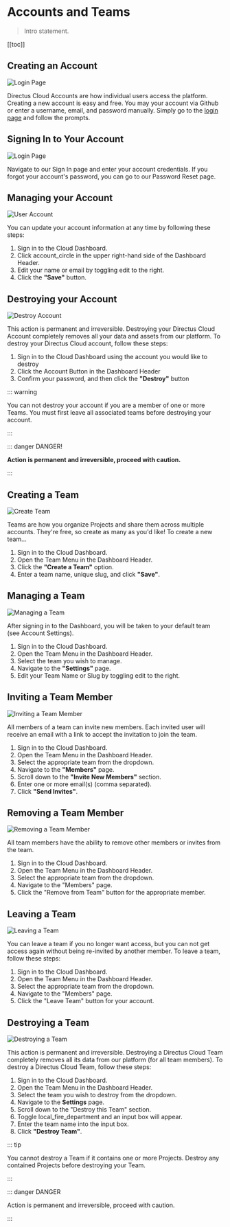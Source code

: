 # Accounts and Teams

> Intro statement.

[[toc]]

## Creating an Account

![Login Page](image.webp)

Directus Cloud Accounts are how individual users access the platform. Creating a new account is easy and free. You may
your account via Github or enter a username, email, and password manually. Simply go to the
[login page](https://directus.cloud/login) and follow the prompts.

## Signing In to Your Account

![Login Page](image.webp)

Navigate to our Sign In page and enter your account credentials. If you forgot your account's password, you can go to
our Password Reset page.

## Managing your Account

![User Account](image.webp)

You can update your account information at any time by following these steps:

1. Sign in to the Cloud Dashboard.
2. Click <span mi icon>account_circle</span> in the upper right-hand side of the Dashboard Header.
3. Edit your name or email by toggling <span mi icon>edit</span> to the right.
4. Click the **"Save"** button.

## Destroying your Account

![Destroy Account](image.webp)

This action is permanent and irreversible. Destroying your Directus Cloud Account completely removes all your data and
assets from our platform. To destroy your Directus Cloud account, follow these steps:

1. Sign in to the Cloud Dashboard using the account you would like to destroy
2. Click the Account Button in the Dashboard Header
3. Confirm your password, and then click the **"Destroy"** button

::: warning

You can not destroy your account if you are a member of one or more Teams. You must first leave all associated teams
before destroying your account.

:::

::: danger DANGER!

**Action is permanent and irreversible, proceed with caution.**

:::

## Creating a Team

![Create Team](image.webp)

Teams are how you organize Projects and share them across multiple accounts. They're free, so create as many as you'd
like! To create a new team...

1. Sign in to the Cloud Dashboard.
2. Open the Team Menu in the Dashboard Header.
3. Click the **"Create a Team"** option.
4. Enter a team name, unique slug, and click **"Save"**.

## Managing a Team

![Managing a Team]()

After signing in to the Dashboard, you will be taken to your default team (see Account Settings).

1. Sign in to the Cloud Dashboard.
2. Open the Team Menu in the Dashboard Header.
3. Select the team you wish to manage.
4. Navigate to the **"Settings"** page.
5. Edit your Team Name or Slug by toggling <span mi icon>edit</span> to the right.

## Inviting a Team Member

![Inviting a Team Member]()

All members of a team can invite new members. Each invited user will receive an email with a link to accept the
invitation to join the team.

1. Sign in to the Cloud Dashboard.
2. Open the Team Menu in the Dashboard Header.
3. Select the appropriate team from the dropdown.
4. Navigate to the **"Members"** page.
5. Scroll down to the **"Invite New Members"** section.
6. Enter one or more email(s) (comma separated).
7. Click **"Send Invites"**.

## Removing a Team Member

![Removing a Team Member]()

All team members have the ability to remove other members or invites from the team.

1. Sign in to the Cloud Dashboard.
2. Open the Team Menu in the Dashboard Header.
3. Select the appropriate team from the dropdown.
4. Navigate to the "Members" page.
5. Click the "Remove from Team" button for the appropriate member.

## Leaving a Team

![Leaving a Team]()

You can leave a team if you no longer want access, but you can not get access again without being re-invited by another
member. To leave a team, follow these steps:

1. Sign in to the Cloud Dashboard.
2. Open the Team Menu in the Dashboard Header.
3. Select the appropriate team from the dropdown.
4. Navigate to the "Members" page.
5. Click the "Leave Team" button for your account.

## Destroying a Team

![Destroying a Team]()

This action is permanent and irreversible. Destroying a Directus Cloud Team completely removes all its data from our
platform (for all team members). To destroy a Directus Cloud Team, follow these steps:

1. Sign in to the Cloud Dashboard.
2. Open the Team Menu in the Dashboard Header.
3. Select the team you wish to destroy from the dropdown.
4. Navigate to the **Settings** page.
5. Scroll down to the "Destroy this Team" section.
6. Toggle <span mi icon danger>local_fire_department</span> and an input box will appear.
7. Enter the team name into the input box.
8. Click **"Destroy Team"**.

::: tip

You cannot destroy a Team if it contains one or more Projects. Destroy any contained Projects before destroying your
Team.

:::

::: danger DANGER

Action is permanent and irreversible, proceed with caution.

:::
